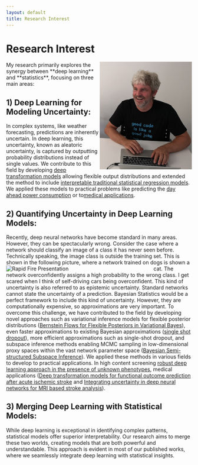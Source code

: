 ```yaml
---
layout: default
title: Research Interest
---
```



# Research Interest
<div style="text-align: right;">
    <img src="../imgs/Oliver_Elvis.jpg" alt="image" style="float: right;" width="250" class="profile-photo">
</div>
My research primarily explores the synergy between **deep learning** and **statistics**, focusing on three main areas:


## 1) Deep Learning for Modeling Uncertainty:
 In complex systems, like weather forecasting, predictions are inherently uncertain. In deep learning, this uncertainty, known as aleatoric uncertainty, is captured by outputting probability distributions instead of single values. We contribute to this field by developing [deep transformation models](https://scholar.google.ch/citations?view_op=view_citation&hl=de&user=T8hH3TMnFPwC&sortby=pubdate&citation_for_view=T8hH3TMnFPwC:mB3voiENLucC) allowing flexible output distributions and extended the method to include [interpretable traditional statistical regression models](https://www.sciencedirect.com/science/article/abs/pii/S003132032100443X). We applied these models to practical problems like predicting the [day ahead power consumption](https://ieeexplore.ieee.org/abstract/document/10066318) or to[medical applications](https://onlinelibrary.wiley.com/doi/abs/10.1002/bimj.202100379). 

## 2) Quantifying Uncertainty in Deep Learning Models:
Recently, deep neural networks have become standard in many areas. However, they can be spectacularly wrong. 
Consider the case where a network should classify an image of a class it has never seen before. Technically speaking, the image class is outside the training set. This is shown in the following picture, where a network trained on dogs is shown a cat. 
<img src="../imgs/Rapid_Fire_Presentation_v2.jpg" alt="Rapid Fire Presentation" width="400" style="float:left;">  The network overconfidently assigns a high probability to the wrong class. I get scared when I think of self-driving cars being overconfident. This kind of uncertainty is also referred to as epistemic uncertainty. Standard networks cannot state the uncertainty of a prediction. Bayesian Statistics would be a perfect framework to include this kind of uncertainty. However, they are computationally expensive, so approximations are very important. To overcome this challenge, we have contributed to the field by developing novel approaches such as variational inference models for flexible posterior distributions ([Bernstein Flows for Flexible Posteriors in Variational Bayes](https://arxiv.org/abs/2202.05650)), even faster approximations to existing Bayesian approximations ([single shot dropout](https://arxiv.org/abs/2308.12785)), more efficient approximations such as single-shot dropout, and subspace inference methods enabling MCMC sampling in low-dimensional proxy spaces within the vast network parameter space ([Bayesian Semi-structured Subspace Inference](https://scholar.google.ch/citations?view_op=view_citation&hl=de&user=T8hH3TMnFPwC&sortby=pubdate&citation_for_view=T8hH3TMnFPwC:D03iK_w7-QYC)). We applied these methods in various fields to develop to practical applications. In high content screening [robust deep learning approach in the presence of unknown phenotypes](https://www.liebertpub.com/doi/10.1089/adt.2018.859), medical applications ([Deep transformation models for functional outcome prediction after acute ischemic stroke](https://onlinelibrary.wiley.com/doi/abs/10.1002/bimj.202100379) and [Integrating uncertainty in deep neural networks for MRI based stroke analysis](https://www.sciencedirect.com/science/article/abs/pii/S1361841520301547)). 

## 3) Merging Deep Learning with Statistical Models: 
While deep learning is exceptional in identifying complex patterns, statistical models offer superior interpretability. Our research aims to merge these two worlds, creating models that are both powerful and understandable. This approach is evident in most of our published works, where we seamlessly integrate deep learning with statistical insights.



<!-- ## Book on probabilistic deep learning
To foster the wider application of these methods, we also wrote a [book on probabilistic deep learning](https://www.manning.com/books/probabilistic-deep-learning-with-python). The book is a practical guide to the application of probabilistic deep learning models. The notebooks are freely available [here](https://tensorchiefs.github.io/dl_book/).

<div style="text-align: left;">
    <img src="imgs/probabilistic.png" alt="Probabilistic Image" style="left;" height="200">
</div>  -->

